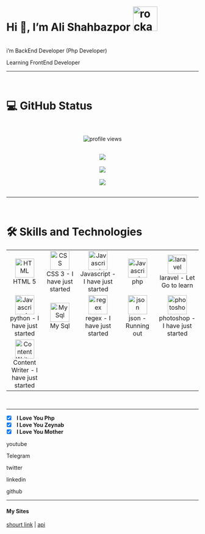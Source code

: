
<h1>Hi 👋, I’m Ali Shahbazpor <img src="https://emoji.gg/assets/emoji/1002-rockandroll.png" width="64px" height="64px" alt="rockandroll"></h1>
<br/>
i’m BackEnd Developer (Php Developer)
 
Learning FrontEnd Developer
 <hr />
  <br />
<h1> 💻 GitHub Status </h1>
  <br />
  <p align="center"><img src="https://komarev.com/ghpvc/?username=DevNull-IR&label=Profile+views&color=fb8c00&style=flat" alt="profile views" /> </p>
  <br />
  <div align="center">
  <img src="https://github-readme-streak-stats.herokuapp.com?user=DevNull-IR&theme=highcontrast"/>
</div>
<br />
 <div align="center">
 <img align="center" src="https://github-readme-stats.vercel.app/api?username=DevNull-IR&count_private=true&show_icons=true&theme=gruvbox" />
 </div> 
 <br />
  <div align="center">
 <img align="center" src="https://github-readme-stats.vercel.app/api/top-langs/?username=DevNull-IR&layout=compact" />
 </div> 
 <br />
 <hr />
 <br />
 <h1>🛠️ Skills and Technologies</h1>
<table>
<tr>
<td align="center" width="150">
<a href="https://developer.mozilla.org/en-US/docs/Web/HTML" target="_blank">
<img src="https://upload.wikimedia.org/wikipedia/commons/6/61/HTML5_logo_and_wordmark.svg" width="50" height="50" alt="HTML" />
</a>
<br>HTML 5
</td>
<td align="center" width="150">
<a href="https://developer.mozilla.org/en-US/docs/Web/CSS" target="_blank">
<img src="https://upload.wikimedia.org/wikipedia/commons/d/d5/CSS3_logo_and_wordmark.svg" width="50" height="50" alt="CSS" />
</a>
<br>CSS 3 - I have just started
</td>
<td align="center" width="150">
<a href="https://developer.mozilla.org/en-US/docs/Web/JavaScript" target="_blank">
<img src="https://upload.wikimedia.org/wikipedia/commons/9/99/Unofficial_JavaScript_logo_2.svg" width="50" height="50" alt="Javascript" />
</a>
<br>Javascript - I have just started
</td>
<td align="center" width="150">
<a href="https://php.net" target="_blank">
<img src="https://upload.wikimedia.org/wikipedia/commons/thumb/3/31/Webysther_20160423_-_Elephpant.svg/375px-Webysther_20160423_-_Elephpant.svg.png" width="50" height="50" alt="Javascript" />
</a>
<br> php
</td>
<td align="center" width="150">
<a href="https://laravel.com/docs" target="_blank">
<img src="https://laravel.com/img/logomark.min.svg" width="50" height="50" alt="laravel" />
</a>
<br> laravel - Let Go to learn
</td>
</tr>
<tr>
 <td align="center" width="150">
<a href="https://www.python.org/doc/" target="_blank">
<img src="https://wiki.installgentoo.com/images/thumb/e/e4/Python.png/450px-Python.png" width="50" height="50" alt="Javascript" />
</a>
<br> python - I have just started
</td>
<td align="center" width="150">
<a href="https://dev.mysql.com/doc/" target="_blank">
<img src="https://upload.wikimedia.org/wikipedia/commons/thumb/5/51/Mysql.svg/768px-Mysql.svg.png" width="50" height="50" alt="My Sql" />
</a>
<br> My Sql
</td>
<td align="center" width="150">
<a href="https://www.google.com/search?q=regex" target="_blank">
<img src="https://dl2.macupdate.com/images/icons256/37748.png?d=1444416543" width="50" height="50" alt="regex" />
</a>
<br> regex - I have just started
</td>
<td align="center" width="150">
<a href="https://www.json.org/json-fa.html" target="_blank" target="_blank">
<img src="https://rintoj.gallerycdn.vsassets.io/extensions/rintoj/json-organizer/0.0.4/1539281051842/Microsoft.VisualStudio.Services.Icons.Default" width="50" height="50" alt="json" />
</a>
<br> json - Running out
</td>
<td align="center" width="150">
<a href="https://www.adobe.com/products/photoshop.html" target="_blank">
<img src="http://pngimg.com/uploads/photoshop/photoshop_PNG2.png" width="50" height="50" alt="photoshop" />
</a>
<br> photoshop - I have just started
</td>
</tr>
 <tr>
   <td align="center" width="150">
<a href="https://blog.google/" target="_blank">
<img src="https://www.guestposttracker.com/wp-content/uploads/2019/03/writing-logo-2.png" width="50" height="50" alt="Content Writer" />
</a>
<br> Content Writer - I have just started
</td>
</tr>
</table> 
 <br />
<hr />

- [X] <b> I Love You Php </b>
- [X] <b> I Love You Zeynab </b>
- [X] <b> I Love You Mother </b>

<a style="text-decoration:none;" href="https://www.youtube.com/channel/UC0CPmLnG4y2q6kwmRAokIBw" target="_blank">
 <p>youtube</p>
</a>
<a style="text-decoration:none;" href="https://t.me/dev_null" target="_blank">
 <p>Telegram</p>
</a>
<a style="text-decoration:none;" href="https://twitter.com/AlidevNull" target="_blank">
 <p>twitter</p>
</a>
<a style="text-decoration:none;" href="https://www.linkedin.com/in/ali-devnull/" target="_blank">
 <p>linkedin</p>
</a>
<a style="text-decoration:none;" href="https://github.com/DevNull-IR" target="_blank">
 <p>github</p>
</a>
<hr />
<h4 style="font-weget:bold;">
My Sites
</h4>

[shourt link](https://f1r.ir/?utm_source=github&utm_medium=github&utm_campaign=github&utm_term=github&utm_content=github)  | 
[api](https://iso-plus.ir/?utm_source=github&utm_medium=github&utm_campaign=github&utm_term=github&utm_content=github)
